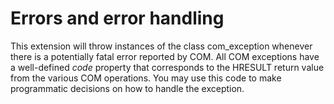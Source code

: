 Errors and error handling
=========================

This extension will throw instances of the class <span
class="classname">com\_exception</span> whenever there is a potentially
fatal error reported by COM. All COM exceptions have a well-defined
*code* property that corresponds to the HRESULT return value from the
various COM operations. You may use this code to make programmatic
decisions on how to handle the exception.
